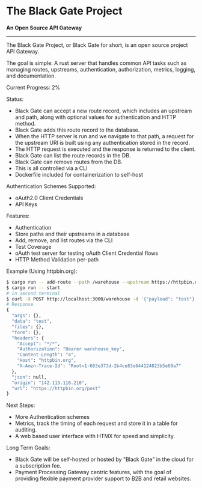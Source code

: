 # The Black Gate Project

**An Open Source API Gateway**

---

The Black Gate Project, or Black Gate for short, is an open source project API Gateway.

The goal is simple: A rust server that handles common API tasks such as managing routes, upstreams, authentication, authorization, metrics, logging, and documentation.

Current Progress: 2%

Status:
- Black Gate can accept a new route record, which includes an upstream and path, along with optional values for authentication and HTTP method.
- Black Gate adds this route record to the database.
- When the HTTP server is run and we navigate to that path, a request for the upstream URI is built using any authentication stored in the record.
- The HTTP request is executed and the response is returned to the client.
- Black Gate can list the route records in the DB.
- Black Gate can remove routes from the DB.
- This is all controlled via a CLI
- Dockerfile included for containerization to self-host

Authentication Schemes Supported:
- oAuth2.0 Client Credentials
- API Keys

Features:
- Authentication
- Store paths and their upstreams in a database
- Add, remove, and list routes via the CLI
- Test Coverage
- oAuth test server for testing oAuth Client Credential flows
- HTTP Method Validation per-path

Example (Using httpbin.org):
```bash
$ cargo run -- add-route --path /warehouse --upstream https://httpbin.org/post --auth-type api-key --auth-value "Bearer warehouse_key"
$ cargo run -- start
# in second terminal
$ curl -X POST http://localhost:3000/warehouse -d '{"payload": "test"}' -H "Content-Type: application/json"
# Response
{
  "args": {}, 
  "data": "test", 
  "files": {}, 
  "form": {}, 
  "headers": {
    "Accept": "*/*", 
    "Authorization": "Bearer warehouse_key", 
    "Content-Length": "4", 
    "Host": "httpbin.org", 
    "X-Amzn-Trace-Id": "Root=1-683e373d-2b4ce83e644124823b5e60a7"
  }, 
  "json": null, 
  "origin": "142.113.116.210", 
  "url": "https://httpbin.org/post"
}
```

Next Steps:
- More Authentication schemes
- Metrics, track the timing of each request and store it in a table for auditing.
- A web based user interface with HTMX for speed and simplicity.

Long Term Goals:
- Black Gate will be self-hosted or hosted by "Black Gate" in the cloud for a subscription fee.
- Payment Processing Gateway centric features, with the goal of providing flexible payment provider support to B2B and retail websites.